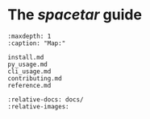 # The *spacetar* guide

```{toctree}
:maxdepth: 1
:caption: "Map:"

install.md
py_usage.md
cli_usage.md
contributing.md
reference.md
```

```{include} ../../README.md
:relative-docs: docs/
:relative-images:
```
